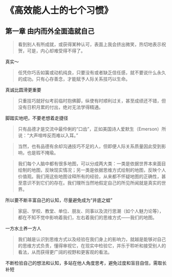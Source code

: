 # 《高效能人士的七个习惯》
## 第一章 由内而外全面造就自己
> 看到别人有所成就，或获得某种认可，表面上我会挤出微笑，热切地表示祝贺，可是，内心却难受得不得了。

真实～  

> 任凭你巧舌如簧或动机纯良，只要没有或者缺乏信任感，就不要说什么永久的成功。只有心存善念，才能赋予人际关系技巧以生命。

真诚比圆滑更重要  

> 只重技巧就好似考前临时抱佛脚，纵使有时顺利过关，甚至成绩还不错，但没有日积月累的付出，绝对无法学得精通。

脚踏实地吧，不要老想着走捷径  

> 只有品德才是交流中最伶俐的“口齿”，正如美国诗人爱默生（Emerson）所说：“大声喧哗反而难以入耳。”

> 当然，也有品德有余却沟通技巧不足的人，但即便人际关系质量因此受到影响，也是瑕不掩瑜。

> 我们每个人脑中都有很多地图，可以分成两大类：一类是依据世界本来面目绘制的地图，反映现实情况；另一类是依据思维方式绘制的地图，反映个人价值观。我们用这些地图诠释所有的经验，从来都不怀疑地图的正确性，甚至意识不到它们的存在。我们理所当然地假定自己的所见所闻就是真实的世界。

所以要不断丰富自己的认知，尽量避免成为“井底之蛙”

> 家庭、学校、教堂、单位、朋友、同事以及流行思潮（如个人魅力论等），都在不知不觉中影响着我们，左右着我们的思维方式——我们的地图。

一方水土养一方人

> 我们越是认识到思维方式以及经验在我们身上的影响力，就越是能够对自己的思维方式负责，懂得审视它，在现实中检验它，并乐于聆听和接受别人的看法，从而获得更广阔的视野和更客观的看法。

不断检验自己的想法和认知，多站在他人角度思考，避免过度和盲目自信，需取长补短
